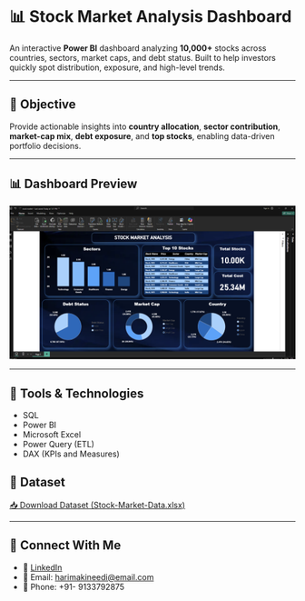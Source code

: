 # 📊 Stock Market Analysis Dashboard

An interactive **Power BI** dashboard analyzing **10,000+** stocks across countries, sectors, market caps, and debt status. Built to help investors quickly spot distribution, exposure, and high-level trends.

---

## 🎯 Objective
Provide actionable insights into **country allocation**, **sector contribution**, **market-cap mix**, **debt exposure**, and **top stocks**, enabling data-driven portfolio decisions.

---

## 📊 Dashboard Preview

![Stock Market Analysis Dashboard](https://github.com/HariMakineedi/Stock_Market_Analysis_Dashboard/blob/main/Screenshot%202025-08-17%20200428.png)

---

## 🔧 Tools & Technologies

- SQL
- Power BI
- Microsoft Excel
- Power Query (ETL)
- DAX (KPIs and Measures)

## 📁 Dataset

[📥 Download Dataset (Stock-Market-Data.xlsx)](https://github.com/HariMakineedi/Stock_Market_Analysis_Dashboard/blob/main/stock_market_dataset.csv)





---

## 🤝 Connect With Me

- 💼 [LinkedIn](https://www.linkedin.com/in/hari-makineedi/)
- 📧 Email: harimakineedi@email.com
- 📱 Phone: +91- 9133792875




